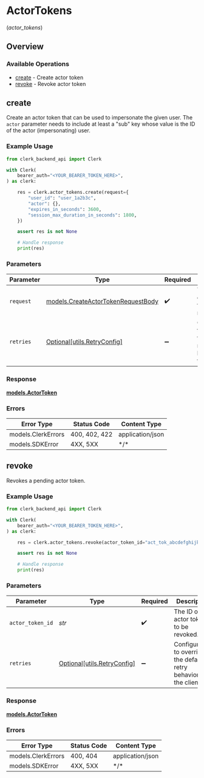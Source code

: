 # ActorTokens
(*actor_tokens*)

## Overview

### Available Operations

* [create](#create) - Create actor token
* [revoke](#revoke) - Revoke actor token

## create

Create an actor token that can be used to impersonate the given user.
The `actor` parameter needs to include at least a "sub" key whose value is the ID of the actor (impersonating) user.

### Example Usage

```python
from clerk_backend_api import Clerk

with Clerk(
    bearer_auth="<YOUR_BEARER_TOKEN_HERE>",
) as clerk:

    res = clerk.actor_tokens.create(request={
        "user_id": "user_1a2b3c",
        "actor": {},
        "expires_in_seconds": 3600,
        "session_max_duration_in_seconds": 1800,
    })

    assert res is not None

    # Handle response
    print(res)

```

### Parameters

| Parameter                                                                         | Type                                                                              | Required                                                                          | Description                                                                       |
| --------------------------------------------------------------------------------- | --------------------------------------------------------------------------------- | --------------------------------------------------------------------------------- | --------------------------------------------------------------------------------- |
| `request`                                                                         | [models.CreateActorTokenRequestBody](../../models/createactortokenrequestbody.md) | :heavy_check_mark:                                                                | The request object to use for the request.                                        |
| `retries`                                                                         | [Optional[utils.RetryConfig]](../../models/utils/retryconfig.md)                  | :heavy_minus_sign:                                                                | Configuration to override the default retry behavior of the client.               |

### Response

**[models.ActorToken](../../models/actortoken.md)**

### Errors

| Error Type         | Status Code        | Content Type       |
| ------------------ | ------------------ | ------------------ |
| models.ClerkErrors | 400, 402, 422      | application/json   |
| models.SDKError    | 4XX, 5XX           | \*/\*              |

## revoke

Revokes a pending actor token.

### Example Usage

```python
from clerk_backend_api import Clerk

with Clerk(
    bearer_auth="<YOUR_BEARER_TOKEN_HERE>",
) as clerk:

    res = clerk.actor_tokens.revoke(actor_token_id="act_tok_abcdefghijk")

    assert res is not None

    # Handle response
    print(res)

```

### Parameters

| Parameter                                                           | Type                                                                | Required                                                            | Description                                                         | Example                                                             |
| ------------------------------------------------------------------- | ------------------------------------------------------------------- | ------------------------------------------------------------------- | ------------------------------------------------------------------- | ------------------------------------------------------------------- |
| `actor_token_id`                                                    | *str*                                                               | :heavy_check_mark:                                                  | The ID of the actor token to be revoked.                            | act_tok_abcdefghijk                                                 |
| `retries`                                                           | [Optional[utils.RetryConfig]](../../models/utils/retryconfig.md)    | :heavy_minus_sign:                                                  | Configuration to override the default retry behavior of the client. |                                                                     |

### Response

**[models.ActorToken](../../models/actortoken.md)**

### Errors

| Error Type         | Status Code        | Content Type       |
| ------------------ | ------------------ | ------------------ |
| models.ClerkErrors | 400, 404           | application/json   |
| models.SDKError    | 4XX, 5XX           | \*/\*              |